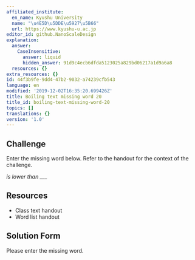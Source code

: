 ```yaml
---
affiliated_institute:
  en_name: Kyushu University
  name: "\u4E5D\u5DDE\u5927\u5B66"
  url: https://www.kyushu-u.ac.jp
editor_id: github.NanoScaleDesign
explanation:
  answer:
    CaseInsensitive:
      answer: liquid
      hidden_answer: 91d9c4ecb6dfda5123025a829bd06217a1d9a6a8
  resources: {}
extra_resources: {}
id: 44f3b9fe-9dd4-47b2-9032-a74239cfb543
language: en
modified: '2019-12-02T16:35:20.699426Z'
title: Boiling text missing word 20
title_id: boiling-text-missing-word-20
topics: []
translations: {}
version: '1.0'
---
```


## Challenge
Enter the missing word below. Refer to the handout for the context of the challenge.

*is lower than ___*


## Resources
- Class text handout
- Word list handout


## Solution Form
Please enter the missing word.
